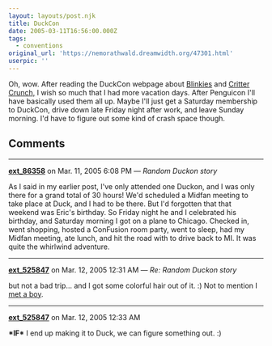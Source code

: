 ```yaml
---
layout: layouts/post.njk
title: DuckCon
date: 2005-03-11T16:56:00.000Z
tags:
  - conventions
original_url: 'https://nemorathwald.dreamwidth.org/47301.html'
userpic: ''
---
```

Oh, wow. After reading the DuckCon webpage about [Blinkies](http://www.duckon.org/blinkies.html) and [Critter Crunch,](http://www.duckon.org/critterRules.html) I wish so much that I had more vacation days. After Penguicon I'll have basically used them all up. Maybe I'll just get a Saturday membership to DuckCon, drive down late Friday night after work, and leave Sunday morning. I'd have to figure out some kind of crash space though.

## Comments

---

**[ext_86358](https://www.dreamwidth.org/users/ext_86358)** on Mar. 11, 2005 6:08 PM — *Random Duckon story*

As I said in my earlier post, I've only attended one Duckon, and I was only there for a grand total of 30 hours! We'd scheduled a Midfan meeting to take place at Duck, and I had to be there. But I'd forgotten that that weekend was Eric's birthday. So Friday night he and I celebrated his birthday, and Saturday morning I got on a plane to Chicago. Checked in, went shopping, hosted a ConFusion room party, went to sleep, had my Midfan meeting, ate lunch, and hit the road with to drive back to MI. It was quite the whirlwind adventure.

---

**[ext_525847](https://www.dreamwidth.org/users/ext_525847)** on Mar. 12, 2005 12:31 AM — *Re: Random Duckon story*

but not a bad trip... and I got some colorful hair out of it. :) Not to mention I [met a boy](http://www.livejournal.com/users/kittylad).

---

**[ext_525847](https://www.dreamwidth.org/users/ext_525847)** on Mar. 12, 2005 12:33 AM

**\*IF\*** I end up making it to Duck, we can figure something out. :)
